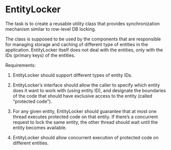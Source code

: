 # EntityLocker

The task is to create a reusable utility class that provides synchronization mechanism similar to row-level DB locking.

The class is supposed to be used by the components that are responsible for managing storage and caching of different type of entities in the application. EntityLocker itself does not deal with the entities, only with the IDs (primary keys) of the entities.

Requirements:

1. EntityLocker should support different types of entity IDs.

2. EntityLocker’s interface should allow the caller to specify which entity does it want to work with (using entity ID), and designate the boundaries of the code that should have exclusive access to the entity (called “protected code”).

3. For any given entity, EntityLocker should guarantee that at most one thread executes protected code on that entity. If there’s a concurrent request to lock the same entity, the other thread should wait until the entity becomes available.

4. EntityLocker should allow concurrent execution of protected code on different entities.